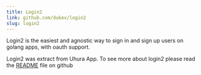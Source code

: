 ```yaml
---
title: Login2
link: github.com/dukex/login2
slug: login2
---
```


Login2 is the easiest and agnostic way to sign in and sign up users on golang apps, with oauth support.

Login2 was extract from Uhura App. To see more about login2 please read the [README](https://github.com/dukex/login2/blob/master/README.md) file on github

